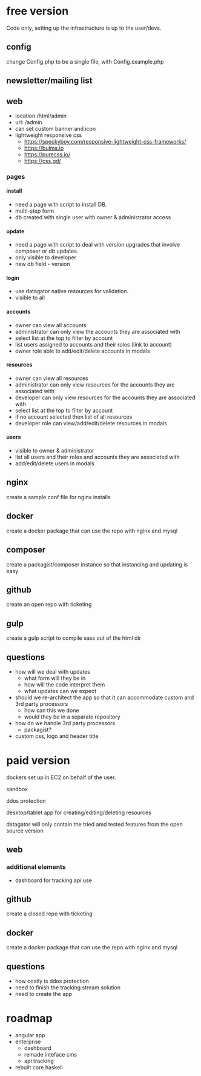free version
============

Code only, setting up the infrastructure is up to the user/devs.

config
------

change Config.php to be a single file, with Config.example.php 

newsletter/mailing list
-----------------------

web
---

- location /html/admin
- url: /admin
- can set custom banner and icon
- lightweight responsive css
  - https://speckyboy.com/responsive-lightweight-css-frameworks/
  - https://bulma.io
  - https://purecss.io/
  - https://css.gd/

### pages

#### install

- need a page with script to install DB.
- multi-step form
- db created with single user with owner & administrator access

#### update

- need a page with script to deal with version upgrades that involve composer or db updates.
- only visible to developer
- new db field - version

#### login

- use datagator native resources for validation.
- visible to all

#### accounts

- owner can view all accounts
- administrator can only view the accounts they are associated with
- select list at the top to filter by account
- list users assigned to accounts and their roles (link to account)
- owner role able to add/edit/delete accounts in modals

#### resources

- owner can view all resources
- administrator can only view resources for the accounts they are associated with
- developer can only view resources for the accounts they are associated with
- select list at the top to filter by account
- if no account selected then list of all resources
- developer role can view/add/edit/delete resources in modals

#### users

- visible to owner & administrator
- list all users and their roles and accounts they are associated with
- add/edit/delete users in modals

nginx
-----

create a sample conf file for nginx installs

docker
------

create a docker package that can use the repo with nginx and mysql

composer
--------

create a packagist/composer instance so that instancing and updating is easy

github
------

create an open repo with ticketing

gulp
----

create a gulp script to compile sass out of the html dir

questions
---------

- how will we deal with updates
  - what form will they be in
  - how will the code interpret them
  - what updates can we expect
- should we re-architect the app so that it can accommodate custom and 3rd party processors
  - how can this we done
  - would they be in a separate repository
- how do we handle 3rd party processors
  - packagist?
- custom css, logo and header title

paid version
============

dockers set up in EC2 on behalf of the user.

sandbox

ddos protection

desktop/tablet app for creating/editing/deleting resources

datagator will only contain the tried amd tested features from the open source version

web
--- 

### additional elements

- dashboard for tracking api use

github
------

create a closed repo with ticketing

docker
------

create a docker package that can use the repo with nginx and mysql

questions
---------

- how costly is ddos protection
- need to finish the tracking stream solution
- need to create the app

roadmap
=======

- angular app
- enterprise
    - dashboard
    - remade inteface cms
    - api tracking
- rebuilt core haskell